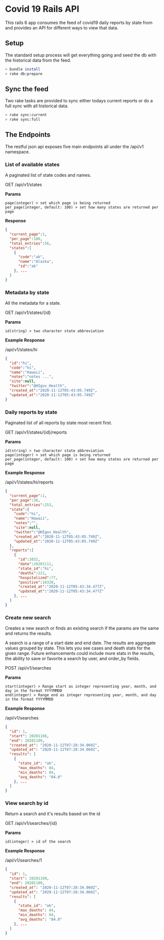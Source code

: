 # Covid 19 Rails API

This rails 6 app consumes the feed of covid19 daily reports by state from [](https://covidtracking.com/data/api) and provides an API for different ways to view that data. 

## Setup

The standard setup process will get everything going and seed the db with the historical data from the feed.

``` bash
> bundle install
> rake db:prepare
```

## Sync the feed

Two rake tasks are provided to sync either todays current reports or do a full sync with all historical data.

``` bash
> rake sync:current
> rake sync:full
```

## The Endpoints

The restful json api exposes five main endpoints all under the /api/v1 namespace.

### List of available states

A paginated list of state codes and names.

GET /api/v1/states 

**Params**

```
page(integer) > set which page is being returned
per_page(integer, default: 100) > set how many states are returned per page 
```

**Response**

``` json
{
  "current_page":1,
  "per_page":100,
  "total_entries":56,
  "states":[
    {
      "code":"ak",
      "name":"Alaska",
      "id":"ak"
    }, ...
  ]
}
```

### Metadata by state

All the metadata for a state.

GET /api/v1/states/{id}

**Params**

```
id(string) > two character state abbreviation 
```

**Example Response**

/api/v1/states/hi

``` json
{
  "id":"hi",
  "code":"hi",
  "name":"Hawaii",
  "notes":"notes ...",
  "site":null,
  "twitter":"@HIgov_Health",
  "created_at":"2020-11-12T05:43:05.749Z",
  "updated_at":"2020-11-12T05:43:05.749Z"
} 
```

### Daily reports by state

Paginated list of all reports by state most recent first.

GET /api/v1/states/{id}/reports

**Params**

```
id(string) > two character state abbreviation 
page(integer) > set which page is being returned
per_page(integer, default: 100) > set how many states are returned per page 
```

**Example Response**

/api/v1/states/hi/reports

``` json
{
  "current_page":1,
  "per_page":30,
  "total_entries":253,
  "state":{
    "code":"hi",
    "name":"Hawaii",
    "notes":"",
    "site":null,
    "twitter":"@HIgov_Health",
    "created_at":"2020-11-12T05:43:05.749Z",
    "updated_at":"2020-11-12T05:43:05.749Z"
  },
  "reports":[
    {
      "id":3832,
      "date":20201111,
      "state_id":"hi",
      "deaths":222,
      "hospitalized":77,
      "positive":16320,
      "created_at":"2020-11-12T05:43:34.477Z",
      "updated_at":"2020-11-12T05:43:34.477Z"
    }, ...
  ]
}
```

### Create new search

Creates a new search or finds an existing search if the params are the same and returns the results.

A search is a range of a start date and end date. The results are aggregate values grouped by state. This lets you see cases and death stats for the given range. Future enhancements could include more stats in the results, the ability to save or favorite a search by user, and order_by fields.

POST /api/v1/searches

**Params**

```
start(integer) > Range start as integer representing year, month, and day in the format YYYYMMDD
end(integer) > Range end as integer representing year, month, and day in the format YYYYMMDD
```

**Example Response**

/api/v1/searches

``` json
{
  "id": 1,
  "start": 20201108,
  "end": 20201109,
  "created_at": "2020-11-12T07:28:34.060Z",
  "updated_at": "2020-11-12T07:28:34.060Z",
  "results": [
    {
      "state_id": "ak",
      "max_deaths": 84,
      "min_deaths": 84,
      "avg_deaths": "84.0"
    }, ...
  ]
}
```

### View search by id

Return a search and it's results based on the id

GET /api/v1/searches/{id}

**Params**

```
id(integer) > id of the search
```

**Example Response**

/api/v1/searches/1

``` json
{
  "id": 1,
  "start": 20201108,
  "end": 20201109,
  "created_at": "2020-11-12T07:28:34.060Z",
  "updated_at": "2020-11-12T07:28:34.060Z",
  "results": [
    {
      "state_id": "ak",
      "max_deaths": 84,
      "min_deaths": 84,
      "avg_deaths": "84.0"
    }, ...
  ]
}
```
